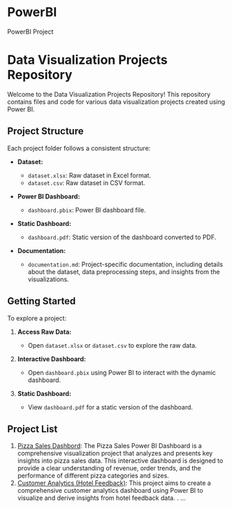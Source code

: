 # PowerBI
PowerBI Project
# Data Visualization Projects Repository

Welcome to the Data Visualization Projects Repository! This repository contains files and code for various data visualization projects created using Power BI.

## Project Structure

Each project folder follows a consistent structure:

- **Dataset:**
  - `dataset.xlsx`: Raw dataset in Excel format.
  - `dataset.csv`: Raw dataset in CSV format.

- **Power BI Dashboard:**
  - `dashboard.pbix`: Power BI dashboard file.

- **Static Dashboard:**
  - `dashboard.pdf`: Static version of the dashboard converted to PDF.

- **Documentation:**
  - `documentation.md`: Project-specific documentation, including details about the dataset, data preprocessing steps, and insights from the visualizations.

## Getting Started

To explore a project:

1. **Access Raw Data:**
   - Open `dataset.xlsx` or `dataset.csv` to explore the raw data.

2. **Interactive Dashboard:**
   - Open `dashboard.pbix` using Power BI to interact with the dynamic dashboard.

3. **Static Dashboard:**
   - View `dashboard.pdf` for a static version of the dashboard.

## Project List

1. [Pizza Sales Dashbord](https://github.com/Oyeniran20/PowerBI/tree/main/Pizza%20Sales): The Pizza Sales Power BI Dashboard is a comprehensive visualization project that analyzes and presents key insights into pizza sales data. This interactive dashboard is designed to provide a clear understanding of revenue, order trends, and the performance of different pizza categories and sizes.
3. [Customer Analytics (Hotel Feedback)](https://github.com/Oyeniran20/PowerBI/tree/main/Customer%20Feedback): This project aims to create a comprehensive customer analytics dashboard using Power BI to visualize and derive insights from hotel feedback data. .
   ...
